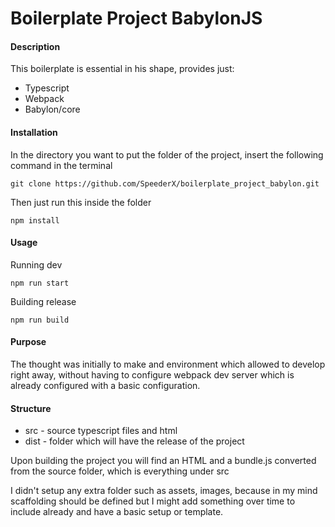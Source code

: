 # Boilerplate Project BabylonJS

#### Description

This boilerplate is essential in his shape, provides just:

* Typescript
* Webpack
* Babylon/core

#### Installation

In the directory you want to put the folder of the project, insert the following command in the terminal

```
git clone https://github.com/SpeederX/boilerplate_project_babylon.git
```

Then just run this inside the folder

```
npm install
```

#### Usage

Running dev

```
npm run start
```

Building release

```
npm run build
```

#### Purpose

The thought was initially to make and environment which allowed to develop right away, without having to configure webpack dev server which is already configured with a basic configuration.

#### Structure

* src - source typescript files and html
* dist - folder which will have the release of the project

Upon building the project you will find an HTML and a bundle.js converted from the source folder, which is everything under src

I didn't setup any extra folder such as assets, images, because in my mind scaffolding should be defined but I might add something over time to include already and have a basic setup or template.
